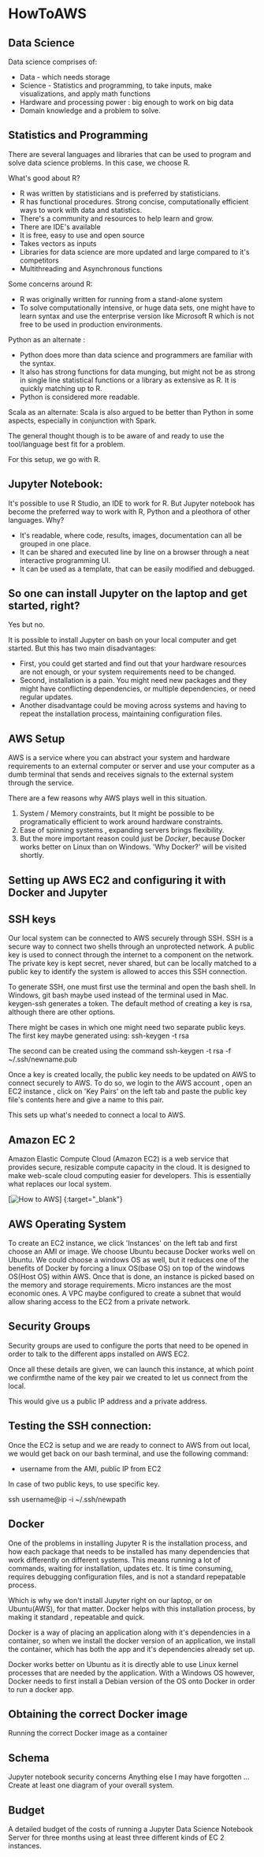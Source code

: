 # HowToAWS
## Data Science 

Data science comprises of: 
- Data - which needs storage
- Science - Statistics and programming, to take inputs, make visualizations, and apply math functions
- Hardware and processing power : big enough to work on big data
- Domain knowledge and a problem to solve.

## Statistics and Programming

There are several languages and libraries that can be used to program and solve data science problems.
In this case, we choose R. 

What's good about R?
- R was written by statisticians and is preferred by statisticians.
- R has functional procedures. Strong concise, computationally efficient ways to work with data and statistics.
- There's a community and resources to help learn and grow.
- There are IDE's available
- It is free, easy to use and open source
- Takes vectors as inputs
- Libraries for data science are more updated and large compared to it's competitors
- Multithreading and Asynchronous functions

Some concerns around R:
- R was originally written for running from a stand-alone system
- To solve computationally intensive, or huge data sets, one might have to learn syntax and use the enterprise version like Microsoft R which is not free to be used in production environments.

Python as an alternate :
- Python does more than data science and programmers are familiar with the syntax.
- It also has strong functions for data munging, but might not be as strong in single line statistical functions or a library as extensive as R. It is quickly matching up to R.
- Python is considered more readable.

Scala as an alternate:
Scala is also argued to be better than Python in some aspects, especially in conjunction with Spark.

The general thought though is to be aware of and ready to use the tool/language best fit for a problem.

For this setup, we go with R.

## Jupyter Notebook:

It's possible to use R Studio, an IDE to work for R. But Jupyter notebook has become the preferred way to work with R, Python and a pleothora of other languages. Why?

- It's readable, where code, results, images, documentation can all be grouped in one place.
- It can be shared and executed line by line on a browser through a neat interactive programming UI.
- It can be used as a template, that can be easily modified and debugged.

## So one can install Jupyter on the laptop and get started, right? 
Yes but no.

It is possible to install Jupyter on bash on your local computer and get started. 
But this has two main disadvantages:

- First, you could get started and find out that your hardware resources are not enough, or your system requirements need to be changed.
- Second, installation is a pain. You might need new packages and they might have conflicting dependencies, or multiple dependencies, or need regular updates.
- Another disadvantage could be moving across systems and having to repeat the installation process, maintaining configuration files.

## AWS Setup

AWS is a service where you can abstract your system and hardware requirements to an external computer or server and use your computer as a dumb terminal that sends and receives signals to the external system through the service.

There are a few reasons why AWS plays well in this situation.
1. System / Memory constraints, but It might be possible to be programatically efficient to work around hardware constraints.
2. Ease of spinning systems , expanding servers brings flexibility.
3. But the more important reason could just be *Docker*, because Docker works better on Linux than on Windows. 'Why Docker?' will be visited shortly.

## Setting up AWS EC2 and configuring it with Docker and Jupyter

## SSH keys

Our local system can be connected to AWS securely through SSH.
SSH is a secure way to connect two shells through an unprotected network. A public key is used to connect through the internet to a component on the network. The private key is kept secret, never shared, but can be locally matched to a public key to identify the system is allowed to acces this SSH connection.

To generate SSH, one must first use the terminal and open the bash shell. In Windows, git bash maybe used instead of the terminal used in Mac.
keygen-ssh generates a token. The default method of creating a key is rsa, although there are other options.

There might be cases in which one might need two separate public keys. 
The first key maybe generated using:
ssh-keygen -t rsa 

The second can be created using the command
ssh-keygen -t rsa -f ~/.ssh/newname.pub

Once a key is created locally, the public key needs to be updated on AWS to connect securely to AWS.
To do so, we login to the AWS account , open an EC2 instance , click on 'Key Pairs' on the left tab and paste the public key file's contents here and give a name to this pair.

This sets up what's needed to connect a local to AWS.

## Amazon EC 2
 Amazon Elastic Compute Cloud (Amazon EC2) is a web service that provides secure, resizable compute capacity in the cloud. It is designed to make web-scale cloud computing easier for developers.
This is essentially what replaces our local system. 

[![[How to AWS](http://img.youtube.com/vi/kVWMfdjYXnE/0.jpg)](https://www.youtube.com/watch?v=kVWMfdjYXnE&feature=youtu.be)] {:target="_blank"}
 
## AWS Operating System 
 To create an EC2 instance, we click 'Instances' on the left tab and first choose an AMI or image. We choose Ubuntu because Docker works well on Ubuntu.
We could choose a windows OS as well, but it reduces one of the benefits of Docker by forcing a linux OS(base OS) on top of the windows OS(Host OS) within AWS. 
Once that is done, an instance is picked based on the memory and storage requirements. Micro instances are the most economic ones.
A VPC maybe configured to create a subnet that would allow sharing access to the EC2 from a private network.

## Security Groups
 Security groups are used to configure the ports that need to be opened in order to talk to the different apps installed on AWS EC2.

Once all these details are given, we can launch this instance, at which point we confirmthe name of the key pair we created to let us connect from the local.

This would give us a public IP address and a private address.

## Testing the SSH connection:
Once the EC2 is setup and we are ready to connect to AWS from out local, we would get back on our bash terminal, and use the following command:
  - username from the AMI, public IP from EC2

In case of two public keys, to use specific key.

ssh username@ip -i ~/.ssh/newpath

## Docker 

One of the problems in installing Jupyter R is the installation process, and how each package that needs to be installed has many dependencies that work differently on different systems.
This means running a lot of commands, waiting for installation, updates etc. It is time consuming, requires debugging configuration files, and is not a standard repepatable process.

Which is why we don't install Jupyter right on our laptop, or on Ubuntu(AWS), for that matter.
Docker helps with this installation process, by making it standard , repeatable and quick.

Docker is a way of placing an application along with it's dependencies in a container, so when we install the docker version of an application, we install the container, which has both the app and it's dependencies already set up.

Docker works better on Ubuntu as it is directly able to use Linux kernel processes that are needed by the application.
With a Windows OS however, Docker needs to first install a Debian version of the OS onto Docker in order to run a docker app.

## Obtaining the correct Docker image



Running the correct Docker image as a container

## Schema

Jupyter notebook security concerns
Anything else I may have forgotten ...
Create at least one diagram of your overall system.

## Budget
A detailed budget of the costs of running a Jupyter Data Science Notebook Server for three months using at least three different kinds of EC 2 instances.
